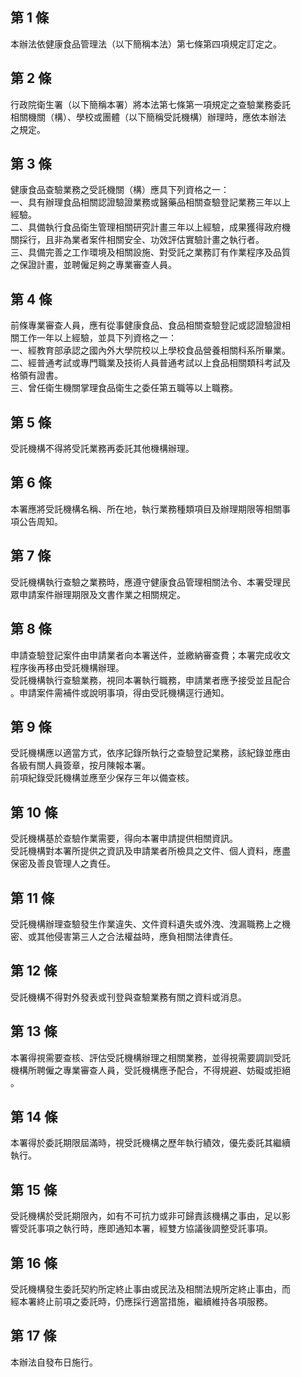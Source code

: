 第 1 條
-------
本辦法依健康食品管理法（以下簡稱本法）第七條第四項規定訂定之。

第 2 條
-------
行政院衛生署（以下簡稱本署）將本法第七條第一項規定之查驗業務委託  
相關機關（構）、學校或團體（以下簡稱受託機構）辦理時，應依本辦法  
之規定。

第 3 條
-------
健康食品查驗業務之受託機關（構）應具下列資格之一：  
一、具有辦理食品相關認證驗證業務或醫藥品相關查驗登記業務三年以上  
    經驗。  
二、具備執行食品衛生管理相關研究計畫三年以上經驗，成果獲得政府機  
    關採行，且非為業者案件相關安全、功效評估實驗計畫之執行者。  
三、具備完善之工作環境及相關設施、對受託之業務訂有作業程序及品質  
    之保證計畫，並聘僱足夠之專業審查人員。

第 4 條
-------
前條專業審查人員，應有從事健康食品、食品相關查驗登記或認證驗證相  
關工作一年以上經驗，並具下列資格之一：  
一、經教育部承認之國內外大學院校以上學校食品營養相關科系所畢業。  
二、經普通考試或專門職業及技術人員普通考試以上食品相關類科考試及  
    格領有證書。  
三、曾任衛生機關掌理食品衛生之委任第五職等以上職務。

第 5 條
-------
受託機構不得將受託業務再委託其他機構辦理。

第 6 條
-------
本署應將受託機構名稱、所在地，執行業務種類項目及辦理期限等相關事  
項公告周知。

第 7 條
-------
受託機構執行查驗之業務時，應遵守健康食品管理相關法令、本署受理民  
眾申請案件辦理期限及文書作業之相關規定。

第 8 條
-------
申請查驗登記案件由申請業者向本署送件，並繳納審查費；本署完成收文  
程序後再移由受託機構辦理。  
受託機構執行查驗業務，視同本署執行職務，申請業者應予接受並且配合  
。申請案件需補件或說明事項，得由受託機構逕行通知。

第 9 條
-------
受託機構應以適當方式，依序記錄所執行之查驗登記業務，該紀錄並應由  
各級有關人員簽章，按月陳報本署。  
前項紀錄受託機構並應至少保存三年以備查核。

第 10 條
--------
受託機構基於查驗作業需要，得向本署申請提供相關資訊。  
受託機構對本署所提供之資訊及申請業者所檢具之文件、個人資料，應盡  
保密及善良管理人之責任。

第 11 條
--------
受託機構辦理查驗發生作業違失、文件資料遺失或外洩、洩漏職務上之機  
密、或其他侵害第三人之合法權益時，應負相關法律責任。

第 12 條
--------
受託機構不得對外發表或刊登與查驗業務有關之資料或消息。

第 13 條
--------
本署得視需要查核、評估受託機構辦理之相關業務，並得視需要調訓受託  
機構所聘僱之專業審查人員，受託機構應予配合，不得規避、妨礙或拒絕  
。

第 14 條
--------
本署得於委託期限屆滿時，視受託機構之歷年執行績效，優先委託其繼續  
執行。

第 15 條
--------
受託機構於受託期限內，如有不可抗力或非可歸責該機構之事由，足以影  
響受託事項之執行時，應即通知本署，經雙方協議後調整受託事項。

第 16 條
--------
受託機構發生委託契約所定終止事由或民法及相關法規所定終止事由，而  
經本署終止前項之委託時，仍應採行適當措施，繼續維持各項服務。

第 17 條
--------
本辦法自發布日施行。


